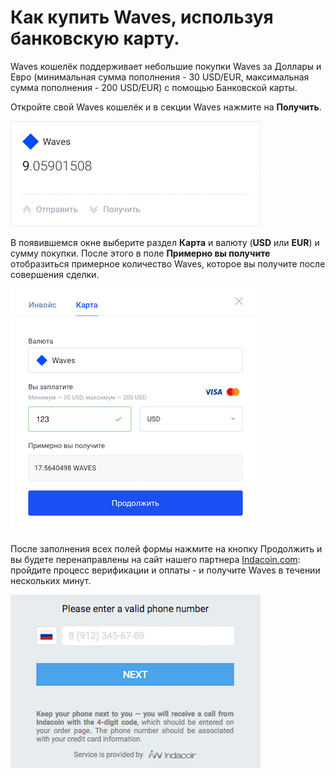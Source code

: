 # **Как купить Waves, используя банковскую карту**.

Waves кошелёк поддерживает небольшие покупки Waves за Доллары и Евро (минимальная сумма пополнения - 30 USD/EUR, максимальная сумма пополнения - 200 USD/EUR) с помощью Банковской карты.

Откройте свой Waves кошелёк и в секции Waves нажмите на **Получить**.

![](/ru/_assets/buying_waves_using_card_01.png)

В появившемся окне выберите раздел **Карта** и валюту (**USD** или **EUR**) и сумму покупки.
После этого в поле **Примерно вы получите** отобразиться примерное количество Waves, которое вы получите после совершения сделки.

![](/ru/_assets/buying_waves_using_card_02.png)

После заполнения всех полей формы нажмите на кнопку Продолжить и вы будете перенаправлены на сайт нашего партнера [Indacoin.com](https://indacoin.com/): пройдите процесс верификации и оплаты - и получите Waves в течении нескольких минут.

![](/ru/_assets/buying_waves_using_card_03.png)
